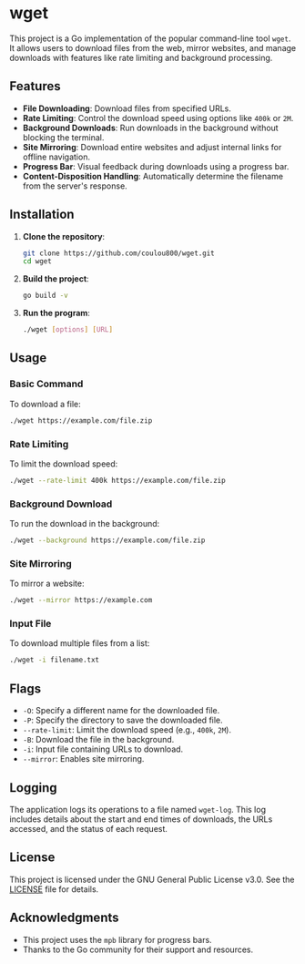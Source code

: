 # wget

This project is a Go implementation of the popular command-line tool `wget`. It allows users to download files from the web, mirror websites, and manage downloads with features like rate limiting and background processing.

## Features

- **File Downloading**: Download files from specified URLs.
- **Rate Limiting**: Control the download speed using options like `400k` or `2M`.
- **Background Downloads**: Run downloads in the background without blocking the terminal.
- **Site Mirroring**: Download entire websites and adjust internal links for offline navigation.
- **Progress Bar**: Visual feedback during downloads using a progress bar.
- **Content-Disposition Handling**: Automatically determine the filename from the server's response.

## Installation

1. **Clone the repository**:
   ```bash
   git clone https://github.com/coulou800/wget.git
   cd wget
   ```

2. **Build the project**:
   ```bash
   go build -v
   ```

3. **Run the program**:
   ```bash
   ./wget [options] [URL]
   ```

## Usage

### Basic Command

To download a file:
```bash
./wget https://example.com/file.zip
```

### Rate Limiting

To limit the download speed:
```bash
./wget --rate-limit 400k https://example.com/file.zip
```

### Background Download

To run the download in the background:
```bash
./wget --background https://example.com/file.zip
```

### Site Mirroring

To mirror a website:
```bash
./wget --mirror https://example.com
```

### Input File

To download multiple files from a list:
```bash
./wget -i filename.txt
```

## Flags

- `-O`: Specify a different name for the downloaded file.
- `-P`: Specify the directory to save the downloaded file.
- `--rate-limit`: Limit the download speed (e.g., `400k`, `2M`).
- `-B`: Download the file in the background.
- `-i`: Input file containing URLs to download.
- `--mirror`: Enables site mirroring.

## Logging

The application logs its operations to a file named `wget-log`. This log includes details about the start and end times of downloads, the URLs accessed, and the status of each request.

## License

This project is licensed under the GNU General Public License v3.0. See the [LICENSE](LICENSE) file for details.

## Acknowledgments

- This project uses the `mpb` library for progress bars.
- Thanks to the Go community for their support and resources.
